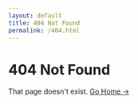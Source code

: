 ```yaml
---
layout: default
title: 404 Not Found
permalink: /404.html
---
```


# 404 Not Found

That page doesn't exist. [Go Home &rarr;](/)
